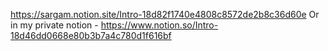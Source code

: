 https://sargam.notion.site/Intro-18d82f1740e4808c8572de2b8c36d60e
Or in my private notion - https://www.notion.so/Intro-18d46dd0668e80b3b7a4c780d1f616bf